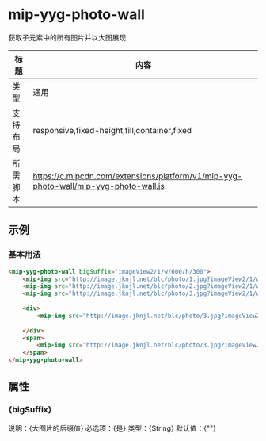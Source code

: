 # mip-yyg-photo-wall

获取子元素中的所有图片并以大图展现

标题|内容
----|----
类型|通用
支持布局|responsive,fixed-height,fill,container,fixed
所需脚本|https://c.mipcdn.com/extensions/platform/v1/mip-yyg-photo-wall/mip-yyg-photo-wall.js

## 示例

### 基本用法
```html
<mip-yyg-photo-wall bigSuffix="imageView2/1/w/600/h/300">
    <mip-img src="http://image.jknjl.net/blc/photo/1.jpg?imageView2/1/w/140/h/85" ></mip-img>
    <mip-img src="http://image.jknjl.net/blc/photo/2.jpg?imageView2/1/w/140/h/85"  ></mip-img>
    <mip-img src="http://image.jknjl.net/blc/photo/3.jpg?imageView2/1/w/140/h/85"  ></mip-img>
    
    <div>
        <mip-img src="http://image.jknjl.net/blc/photo/3.jpg?imageView2/1/w/140/h/85" ></mip-img>
    
    </div>
    <span>
        <mip-img src="http://image.jknjl.net/blc/photo/3.jpg?imageView2/1/w/140/h/85" ></mip-img>
    </span>
</mip-yyg-photo-wall>
```


## 属性

### {bigSuffix}

说明：{大图片的后缀值}
必选项：{是}
类型：{String}
默认值：{""}



